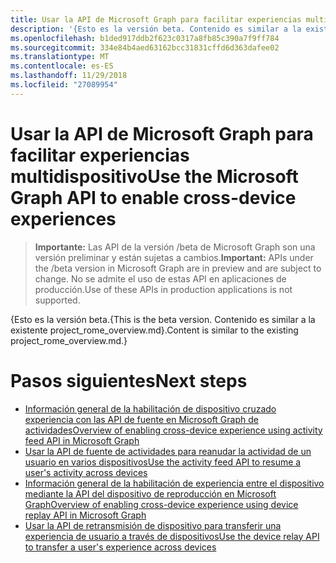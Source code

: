 ```yaml
---
title: Usar la API de Microsoft Graph para facilitar experiencias multidispositivo
description: '{Esto es la versión beta. Contenido es similar a la existente project_rome_overview.md}.'
ms.openlocfilehash: b1ded917ddb2f623c0317a8fb85c390a7f9ff784
ms.sourcegitcommit: 334e84b4aed63162bcc31831cffd6d363dafee02
ms.translationtype: MT
ms.contentlocale: es-ES
ms.lasthandoff: 11/29/2018
ms.locfileid: "27089954"
---
```

# <a name="use-the-microsoft-graph-api-to-enable-cross-device-experiences"></a><span data-ttu-id="2376d-104">Usar la API de Microsoft Graph para facilitar experiencias multidispositivo</span><span class="sxs-lookup"><span data-stu-id="2376d-104">Use the Microsoft Graph API to enable cross-device experiences</span></span>

> <span data-ttu-id="2376d-105">**Importante:** Las API de la versión /beta de Microsoft Graph son una versión preliminar y están sujetas a cambios.</span><span class="sxs-lookup"><span data-stu-id="2376d-105">**Important:** APIs under the /beta version in Microsoft Graph are in preview and are subject to change.</span></span> <span data-ttu-id="2376d-106">No se admite el uso de estas API en aplicaciones de producción.</span><span class="sxs-lookup"><span data-stu-id="2376d-106">Use of these APIs in production applications is not supported.</span></span>

<span data-ttu-id="2376d-107">{Esto es la versión beta.</span><span class="sxs-lookup"><span data-stu-id="2376d-107">{This is the beta version.</span></span> <span data-ttu-id="2376d-108">Contenido es similar a la existente project_rome_overview.md}.</span><span class="sxs-lookup"><span data-stu-id="2376d-108">Content is similar to the existing project_rome_overview.md.}</span></span>

# <a name="next-steps"></a><span data-ttu-id="2376d-109">Pasos siguientes</span><span class="sxs-lookup"><span data-stu-id="2376d-109">Next steps</span></span>

- [<span data-ttu-id="2376d-110">Información general de la habilitación de dispositivo cruzado experiencia con las API de fuente en Microsoft Graph de actividades</span><span class="sxs-lookup"><span data-stu-id="2376d-110">Overview of enabling cross-device experience using activity feed API in Microsoft Graph</span></span>](/graph/activity-feed-concept-overview)
- [<span data-ttu-id="2376d-111">Usar la API de fuente de actividades para reanudar la actividad de un usuario en varios dispositivos</span><span class="sxs-lookup"><span data-stu-id="2376d-111">Use the activity feed API to resume a user's activity across devices</span></span>](activity-feed-api-overview.md)
- [<span data-ttu-id="2376d-112">Información general de la habilitación de experiencia entre el dispositivo mediante la API del dispositivo de reproducción en Microsoft Graph</span><span class="sxs-lookup"><span data-stu-id="2376d-112">Overview of enabling cross-device experience using device replay API in Microsoft Graph</span></span>](/graph/device-relay-concept-overview)
- [<span data-ttu-id="2376d-113">Usar la API de retransmisión de dispositivo para transferir una experiencia de usuario a través de dispositivos</span><span class="sxs-lookup"><span data-stu-id="2376d-113">Use the device relay API to transfer a user's experience across devices</span></span>](device-relay-api-overview.md)